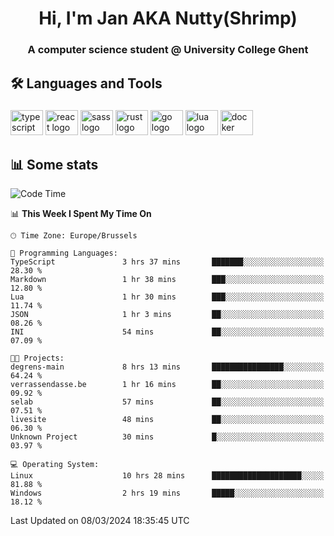 <h1 align="center">Hi, I'm Jan AKA Nutty(Shrimp)</h1>
<h3 align="center">A computer science student @ University College Ghent</h3>

<h2 align="left">🛠️ Languages and Tools</h2>

###

<div align="left">
  <img src="https://cdn.jsdelivr.net/gh/devicons/devicon/icons/typescript/typescript-original.svg" height="40" width="52" alt="typescript logo"  />
  <img src="https://cdn.jsdelivr.net/gh/devicons/devicon/icons/react/react-original.svg" height="40" width="52" alt="react logo"  />
  <img src="https://cdn.jsdelivr.net/gh/devicons/devicon/icons/sass/sass-original.svg" height="40" width="52" alt="sass logo"  />
  <img src="https://cdn.jsdelivr.net/gh/devicons/devicon@latest/icons/rust/rust-original.svg" height="40" width="52" alt="rust logo" />
  <img src="https://cdn.jsdelivr.net/gh/devicons/devicon/icons/go/go-original.svg" height="40" width="52" alt="go logo"  />
  <img src="https://cdn.jsdelivr.net/gh/devicons/devicon/icons/lua/lua-original.svg" height="40" width="52" alt="lua logo"  />
  <img src="https://cdn.jsdelivr.net/gh/devicons/devicon/icons/docker/docker-original.svg" height="40" width="52" alt="docker logo"  />
</div>

<h2>📊 Some stats</h2>

<!--START_SECTION:waka-->
![Code Time](http://img.shields.io/badge/Code%20Time-4%2C254%20hrs%2036%20mins-blue)

📊 **This Week I Spent My Time On** 

```text
🕑︎ Time Zone: Europe/Brussels

💬 Programming Languages: 
TypeScript               3 hrs 37 mins       ███████░░░░░░░░░░░░░░░░░░   28.30 % 
Markdown                 1 hr 38 mins        ███░░░░░░░░░░░░░░░░░░░░░░   12.80 % 
Lua                      1 hr 30 mins        ███░░░░░░░░░░░░░░░░░░░░░░   11.74 % 
JSON                     1 hr 3 mins         ██░░░░░░░░░░░░░░░░░░░░░░░   08.26 % 
INI                      54 mins             ██░░░░░░░░░░░░░░░░░░░░░░░   07.09 % 

🐱‍💻 Projects: 
degrens-main             8 hrs 13 mins       ████████████████░░░░░░░░░   64.24 % 
verrassendasse.be        1 hr 16 mins        ██░░░░░░░░░░░░░░░░░░░░░░░   09.92 % 
selab                    57 mins             ██░░░░░░░░░░░░░░░░░░░░░░░   07.51 % 
livesite                 48 mins             ██░░░░░░░░░░░░░░░░░░░░░░░   06.30 % 
Unknown Project          30 mins             █░░░░░░░░░░░░░░░░░░░░░░░░   03.97 % 

💻 Operating System: 
Linux                    10 hrs 28 mins      ████████████████████░░░░░   81.88 % 
Windows                  2 hrs 19 mins       █████░░░░░░░░░░░░░░░░░░░░   18.12 % 
```


 Last Updated on 08/03/2024 18:35:45 UTC
<!--END_SECTION:waka-->
